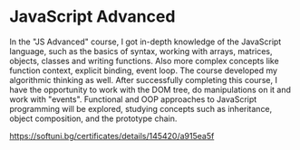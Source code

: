 # JavaScript Advanced

In the "JS Advanced" course, I got in-depth knowledge of the JavaScript language, such as the basics of syntax, working with arrays, matrices, objects, classes and writing functions. Also more complex concepts like function context, explicit binding, event loop. The course developed my algorithmic thinking as well. After successfully completing this course, I have the opportunity to work with the DOM tree, do manipulations on it and work with "events". Functional and OOP approaches to JavaScript programming will be explored, studying concepts such as inheritance, object composition, and the prototype chain.

https://softuni.bg/certificates/details/145420/a915ea5f
